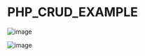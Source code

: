 # PHP_CRUD_EXAMPLE

![image](https://github.com/ChrisCayabyab/PHP_CRUD_EXAMPLE/assets/142383617/055be4a3-07b4-420a-a71d-a1de07afd89a)

![image](https://github.com/ChrisCayabyab/PHP_CRUD_EXAMPLE/assets/142383617/09c04ad0-0a82-4c84-8fc6-f31278492804)
